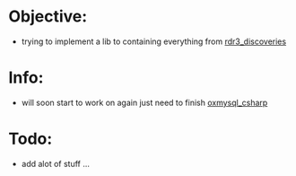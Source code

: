 # Objective:
* trying to implement a lib to containing everything from [rdr3_discoveries](https://github.com/femga/rdr3_discoveries)
# Info:
* will soon start to work on again just need to finish [oxmysql_csharp](https://github.com/Ronald-0001/OXMySql_CSharp)
# Todo:
* add alot of stuff ...

